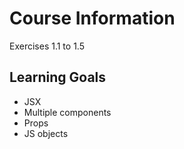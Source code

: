 # Course Information 

Exercises 1.1 to 1.5

## Learning Goals

- JSX
- Multiple components
- Props
- JS objects

